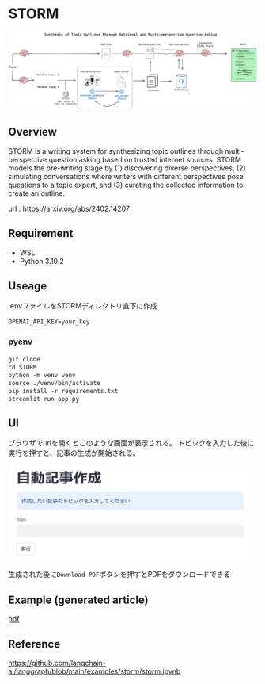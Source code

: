 # STORM
![alt text](image.png)

## Overview
STORM is a writing system for synthesizing topic outlines through multi-perspective question asking based on trusted internet sources. STORM models the pre-writing stage by (1) discovering diverse perspectives, (2) simulating conversations where writers with different perspectives pose questions to a topic expert, and (3) curating the collected information to create an outline.

url : https://arxiv.org/abs/2402.14207

## Requirement
- WSL
- Python 3.10.2

## Useage
.envファイルをSTORMディレクトリ直下に作成
```
OPENAI_API_KEY=your_key
```
### pyenv
```
git clone
cd STORM
python -m venv venv
source ./venv/bin/activate
pip install -r requirements.txt
streamlit run app.py
```
## UI
ブラウザでurlを開くとこのような画面が表示される。
トピックを入力した後に実行を押すと、記事の生成が開始される。

![alt text](image-1.png)

生成された後に`Download PDF`ボタンを押すとPDFをダウンロードできる

## Example (generated article)
[pdf](example.pdf)

## Reference
https://github.com/langchain-ai/langgraph/blob/main/examples/storm/storm.ipynb
